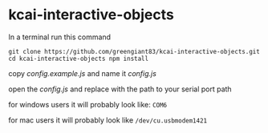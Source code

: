 # kcai-interactive-objects

In a terminal run this command

``git clone https://github.com/greengiant83/kcai-interactive-objects.git
cd kcai-interactive-objects
npm install``

copy *config.example.js* and name it *config.js*

open the *config.js* and replace *<INSERT SERIAL PORT NAME HERE>* with the path to your serial port path

for windows users it will probably look like:
`COM6`

for mac users it will probably look like
`/dev/cu.usbmodem1421`